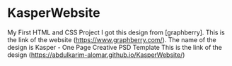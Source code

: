 # KasperWebsite
My First HTML and CSS Project I got this design from [graphberry]. This is the link of the website (https://www.graphberry.com/). The name of the design is Kasper - One Page Creative PSD Template This is the link of the design (https://abdulkarim-alomar.github.io/KasperWebsite/)
